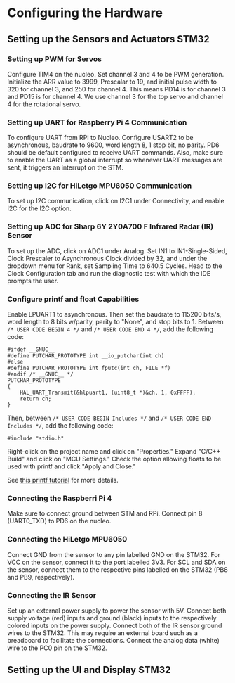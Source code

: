 # Configuring the Hardware

## Setting up the Sensors and Actuators STM32

### Setting up PWM for Servos
Configure TIM4 on the nucleo. Set channel 3 and 4 to be PWM generation.
Initialize the ARR value to 3999, Prescalar to 19, and initial pulse width to 320 for channel 3, and 250 for channel 4. This means PD14 is for channel 3 and PD15 is for channel 4. We use channel 3 for the top servo and channel 4 for the rotational servo.

### Setting up UART for Raspberry Pi 4 Communication
To configure UART from RPI to Nucleo. Configure USART2 to be asynchronous, baudrate to 9600, word length 8, 1 stop bit, no parity. PD6 should be default configured to receive UART commands. Also, make sure to enable the UART as a global interrupt so whenever UART messages are sent, it triggers an interrupt on the STM.

### Setting up I2C for HiLetgo MPU6050 Communication
To set up I2C communication, click on I2C1 under Connectivity, and enable I2C for the I2C option.

### Setting up ADC for Sharp 6Y 2Y0A700 F Infrared Radar (IR) Sensor
To set up the ADC, click on ADC1 under Analog. Set IN1 to IN1-Single-Sided, Clock Prescaler to Asynchronous Clock divided by 32, and under the dropdown menu for Rank, set Sampling Time to 640.5 Cycles. Head to the Clock Configuration tab and run the diagnostic test with which the IDE prompts the user.

### Configure printf and float Capabilities
Enable LPUART1 to asynchronous. Then set the baudrate to 115200 bits/s, word length to 8 bits w/parity, parity to "None", and stop bits to 1.
Between `/* USER CODE BEGIN 4 */` and `/* USER CODE END 4 */`, add the following code:

```
#ifdef __GNUC__
#define PUTCHAR_PROTOTYPE int __io_putchar(int ch)
#else
#define PUTCHAR_PROTOTYPE int fputc(int ch, FILE *f)
#endif /* __GNUC__ */
PUTCHAR_PROTOTYPE
{
	HAL_UART_Transmit(&hlpuart1, (uint8_t *)&ch, 1, 0xFFFF);
	return ch;
}
```
Then, between `/* USER CODE BEGIN Includes */` and `/* USER CODE END Includes */`, add the following code:

```
#include "stdio.h"
```

Right-click on the project name and click on "Properties." Expand "C/C++ Build" and click on "MCU Settings." Check the option allowing floats to be used with printf and click "Apply and Close."

See [this printf tutorial](https://docs.google.com/document/d/1wHqY2mj5vSRLN-8riEKG_4z_IsbV6kCAaLI3gJkkE8w/edit) for more details.

### Connecting the Raspberri Pi 4
Make sure to connect ground between STM and RPi. Connect pin 8 (UART0_TXD) to PD6 on the nucleo.

### Connecting the HiLetgo MPU6050
Connect GND from the sensor to any pin labelled GND on the STM32. For VCC on the sensor, connect it to the port labelled 3V3. For SCL and SDA on the sensor, connect them to the respective pins labelled on the STM32 (PB8 and PB9, respectively).

### Connecting the IR Sensor
Set up an external power supply to power the sensor with 5V. Connect both supply voltage (red) inputs and ground (black) inputs to the respectively colored inputs on the power supply. Connect both of the IR sensor ground wires to the STM32. This may require an external board such as a breadboard to facilitate the connections. Connect the analog data (white) wire to the PC0 pin on the STM32.

## Setting up the UI and Display STM32
